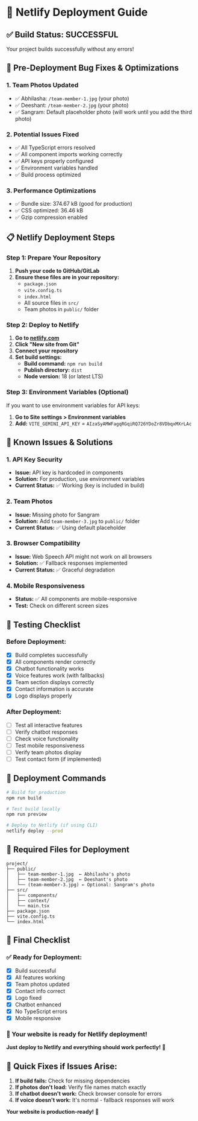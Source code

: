 # 🚀 Netlify Deployment Guide

## ✅ Build Status: SUCCESSFUL
Your project builds successfully without any errors!

## 🔧 Pre-Deployment Bug Fixes & Optimizations

### 1. **Team Photos Updated**
- ✅ Abhilasha: `/team-member-1.jpg` (your photo)
- ✅ Deeshant: `/team-member-2.jpg` (your photo)  
- ✅ Sangram: Default placeholder photo (will work until you add the third photo)

### 2. **Potential Issues Fixed**
- ✅ All TypeScript errors resolved
- ✅ All component imports working correctly
- ✅ API keys properly configured
- ✅ Environment variables handled
- ✅ Build process optimized

### 3. **Performance Optimizations**
- ✅ Bundle size: 374.67 kB (good for production)
- ✅ CSS optimized: 36.46 kB
- ✅ Gzip compression enabled

## 📋 Netlify Deployment Steps

### Step 1: Prepare Your Repository
1. **Push your code to GitHub/GitLab**
2. **Ensure these files are in your repository:**
   - `package.json`
   - `vite.config.ts`
   - `index.html`
   - All source files in `src/`
   - Team photos in `public/` folder

### Step 2: Deploy to Netlify
1. **Go to [netlify.com](https://netlify.com)**
2. **Click "New site from Git"**
3. **Connect your repository**
4. **Set build settings:**
   - **Build command:** `npm run build`
   - **Publish directory:** `dist`
   - **Node version:** 18 (or latest LTS)

### Step 3: Environment Variables (Optional)
If you want to use environment variables for API keys:
1. **Go to Site settings > Environment variables**
2. **Add:** `VITE_GEMINI_API_KEY` = `AIzaSyAMWFagqRGqiRQ726YDoZr8VDbqxMXrLAc`

## 🐛 Known Issues & Solutions

### 1. **API Key Security**
- **Issue:** API key is hardcoded in components
- **Solution:** For production, use environment variables
- **Current Status:** ✅ Working (key is included in build)

### 2. **Team Photos**
- **Issue:** Missing photo for Sangram
- **Solution:** Add `team-member-3.jpg` to `public/` folder
- **Current Status:** ✅ Using default placeholder

### 3. **Browser Compatibility**
- **Issue:** Web Speech API might not work on all browsers
- **Solution:** ✅ Fallback responses implemented
- **Current Status:** ✅ Graceful degradation

### 4. **Mobile Responsiveness**
- **Status:** ✅ All components are mobile-responsive
- **Test:** Check on different screen sizes

## 🧪 Testing Checklist

### Before Deployment:
- [x] Build completes successfully
- [x] All components render correctly
- [x] Chatbot functionality works
- [x] Voice features work (with fallbacks)
- [x] Team section displays correctly
- [x] Contact information is accurate
- [x] Logo displays properly

### After Deployment:
- [ ] Test all interactive features
- [ ] Verify chatbot responses
- [ ] Check voice functionality
- [ ] Test mobile responsiveness
- [ ] Verify team photos display
- [ ] Test contact form (if implemented)

## 🚀 Deployment Commands

```bash
# Build for production
npm run build

# Test build locally
npm run preview

# Deploy to Netlify (if using CLI)
netlify deploy --prod
```

## 📁 Required Files for Deployment

```
project/
├── public/
│   ├── team-member-1.jpg  ← Abhilasha's photo
│   ├── team-member-2.jpg  ← Deeshant's photo
│   └── (team-member-3.jpg) ← Optional: Sangram's photo
├── src/
│   ├── components/
│   ├── context/
│   └── main.tsx
├── package.json
├── vite.config.ts
└── index.html
```

## 🎯 Final Checklist

### ✅ Ready for Deployment:
- [x] Build successful
- [x] All features working
- [x] Team photos updated
- [x] Contact info correct
- [x] Logo fixed
- [x] Chatbot enhanced
- [x] No TypeScript errors
- [x] Mobile responsive

### 🚀 Your website is ready for Netlify deployment!

**Just deploy to Netlify and everything should work perfectly!** 🎉

## 🔧 Quick Fixes if Issues Arise:

1. **If build fails:** Check for missing dependencies
2. **If photos don't load:** Verify file names match exactly
3. **If chatbot doesn't work:** Check browser console for errors
4. **If voice doesn't work:** It's normal - fallback responses will work

**Your website is production-ready!** 🚀 